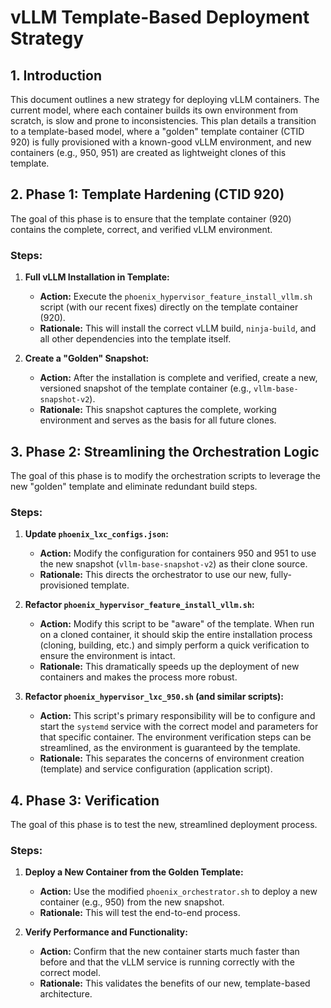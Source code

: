 # vLLM Template-Based Deployment Strategy

## 1. Introduction

This document outlines a new strategy for deploying vLLM containers. The current model, where each container builds its own environment from scratch, is slow and prone to inconsistencies. This plan details a transition to a template-based model, where a "golden" template container (CTID 920) is fully provisioned with a known-good vLLM environment, and new containers (e.g., 950, 951) are created as lightweight clones of this template.

## 2. Phase 1: Template Hardening (CTID 920)

The goal of this phase is to ensure that the template container (920) contains the complete, correct, and verified vLLM environment.

### Steps:

1.  **Full vLLM Installation in Template:**
    *   **Action:** Execute the `phoenix_hypervisor_feature_install_vllm.sh` script (with our recent fixes) directly on the template container (920).
    *   **Rationale:** This will install the correct vLLM build, `ninja-build`, and all other dependencies into the template itself.

2.  **Create a "Golden" Snapshot:**
    *   **Action:** After the installation is complete and verified, create a new, versioned snapshot of the template container (e.g., `vllm-base-snapshot-v2`).
    *   **Rationale:** This snapshot captures the complete, working environment and serves as the basis for all future clones.

## 3. Phase 2: Streamlining the Orchestration Logic

The goal of this phase is to modify the orchestration scripts to leverage the new "golden" template and eliminate redundant build steps.

### Steps:

1.  **Update `phoenix_lxc_configs.json`:**
    *   **Action:** Modify the configuration for containers 950 and 951 to use the new snapshot (`vllm-base-snapshot-v2`) as their clone source.
    *   **Rationale:** This directs the orchestrator to use our new, fully-provisioned template.

2.  **Refactor `phoenix_hypervisor_feature_install_vllm.sh`:**
    *   **Action:** Modify this script to be "aware" of the template. When run on a cloned container, it should skip the entire installation process (cloning, building, etc.) and simply perform a quick verification to ensure the environment is intact.
    *   **Rationale:** This dramatically speeds up the deployment of new containers and makes the process more robust.

3.  **Refactor `phoenix_hypervisor_lxc_950.sh` (and similar scripts):**
    *   **Action:** This script's primary responsibility will be to configure and start the `systemd` service with the correct model and parameters for that specific container. The environment verification steps can be streamlined, as the environment is guaranteed by the template.
    *   **Rationale:** This separates the concerns of environment creation (template) and service configuration (application script).

## 4. Phase 3: Verification

The goal of this phase is to test the new, streamlined deployment process.

### Steps:

1.  **Deploy a New Container from the Golden Template:**
    *   **Action:** Use the modified `phoenix_orchestrator.sh` to deploy a new container (e.g., 950) from the new snapshot.
    *   **Rationale:** This will test the end-to-end process.

2.  **Verify Performance and Functionality:**
    *   **Action:** Confirm that the new container starts much faster than before and that the vLLM service is running correctly with the correct model.
    *   **Rationale:** This validates the benefits of our new, template-based architecture.